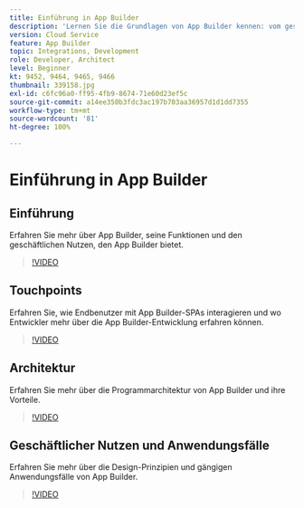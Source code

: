 ```yaml
---
title: Einführung in App Builder
description: 'Lernen Sie die Grundlagen von App Builder kennen: vom geschäftlichen Nutzen bis zur Architektur.'
version: Cloud Service
feature: App Builder
topic: Integrations, Development
role: Developer, Architect
level: Beginner
kt: 9452, 9464, 9465, 9466
thumbnail: 339158.jpg
exl-id: c6fc96a0-ff95-4fb9-8674-71e60d23ef5c
source-git-commit: a14ee350b3fdc3ac197b703aa36957d1d1dd7355
workflow-type: tm+mt
source-wordcount: '81'
ht-degree: 100%

---
```


# Einführung in App Builder

## Einführung

Erfahren Sie mehr über App Builder, seine Funktionen und den geschäftlichen Nutzen, den App Builder bietet.

>[!VIDEO](https://video.tv.adobe.com/v/339158/?quality=12&learn=on)

## Touchpoints

Erfahren Sie, wie Endbenutzer mit App Builder-SPAs interagieren und wo Entwickler mehr über die App Builder-Entwicklung erfahren können.

>[!VIDEO](https://video.tv.adobe.com/v/339159/?quality=12&learn=on)

## Architektur

Erfahren Sie mehr über die Programmarchitektur von App Builder und ihre Vorteile.

>[!VIDEO](https://video.tv.adobe.com/v/339160/?quality=12&learn=on)

## Geschäftlicher Nutzen und Anwendungsfälle

Erfahren Sie mehr über die Design-Prinzipien und gängigen Anwendungsfälle von App Builder.

>[!VIDEO](https://video.tv.adobe.com/v/339161/?quality=12&learn=on)
